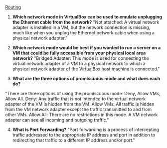 
[Routing](https://www.nakivo.com/blog/virtualbox-network-setting-guide/)

1. **Which network mode in VirtualBox can be used to emulate unplugging the Ethernet cable from the network?**
 "Not attached: A virtual network adapter is installed in a VM, but the network connection is missing, much like when you unplug the Ethernet network cable when using a physical network adapter."

2. **Which network mode would be best if you wanted to run a server on a VM that could be fully accessible from your physical local area network?**
"Bridged Adapter: This mode is used for connecting the virtual network adapter of a VM to a physical network to which a physical network adapter of the VirtualBox host machine is connected."

3. **What are the three options of promiscuous mode and what does each do?**

"There are three options of using the promiscuous mode: Deny, Allow VMs, Allow All. Deny: Any traffic that is not intended to the virtual network adapter of the VM is hidden from the VM. Allow VMs: All traffic is hidden from the VM network adapter except the traffic transmitted to and from other VMs. Allow All: There are no restrictions in this mode. A VM network adapter can see all incoming and outgoing traffic."

4. **What is Port Forwarding?**
"Port forwarding is a process of intercepting traffic addressed to the appropriate IP address and port in addition to redirecting that traffic to a different IP address and/or port."

